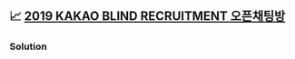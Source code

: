 ## 📈 [2019 KAKAO BLIND RECRUITMENT 오픈채팅방](https://school.programmers.co.kr/learn/courses/30/lessons/42888)

### Solution

```text

```